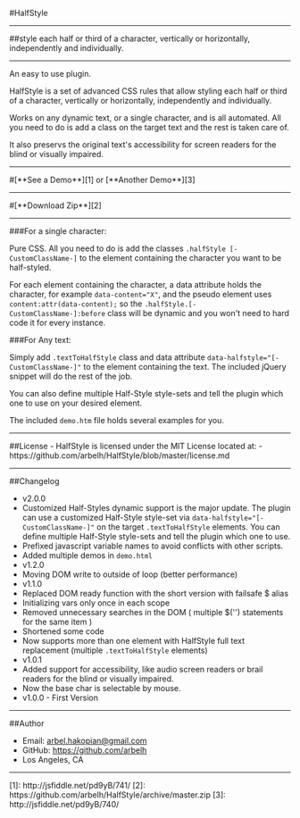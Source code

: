 #HalfStyle
<hr/>
##style each half or third of a character, vertically or horizontally, independently and individually.
<hr/>
An easy to use plugin.

HalfStyle is a set of advanced CSS rules that allow styling each half or third of a character, vertically or horizontally, independently and individually.

Works on any dynamic text, or a single character, and is all automated. All you need to do is add a class on the target text and the rest is taken care of.

It also preservs the original text's accessibility for screen readers for the blind or visually impaired.
<hr/>
#[**See a Demo**][1] or [**Another Demo**][3]
<hr/>
#[**Download Zip**][2]
<hr/>
###For a single character:

Pure CSS. All you need to do is add the classes `.halfStyle [-CustomClassName-]` to the element containing the character you want to be half-styled.

For each element containing the character, a data attribute holds the character, for example `data-content="X"`, and the pseudo element uses `content:attr(data-content);` so the `.halfStyle.[-CustomClassName-]:before` class will be dynamic and you won't need to hard code it for every instance.

###For Any text:

Simply add `.textToHalfStyle` class and data attribute `data-halfstyle="[-CustomClassName-]"` to the element containing the text.
The included jQuery snippet will do the rest of the job.

You can also define multiple Half-Style style-sets and tell the plugin which one to use on your desired element.

The included `demo.htm` file holds several examples for you.
<hr/>
##License
- HalfStyle is licensed under the MIT License located at:
- https://github.com/arbelh/HalfStyle/blob/master/license.md
<hr/>

##Changelog
- v2.0.0
 - Customized Half-Styles dynamic support is the major update. The plugin can use a customized Half-Style style-set via `data-halfstyle="[-CustomClassName-]"` on the target `.textToHalfStyle` elements. You can define multiple Half-Style style-sets and tell the plugin which one to use.
 - Prefixed javascript variable names to avoid conflicts with other scripts.
 - Added multiple demos in `demo.html`
- v1.2.0
 - Moving DOM write to outside of loop (better performance)
- v1.1.0
 - Replaced DOM ready function with the short version with failsafe $ alias
 - Initializing vars only once in each scope
 - Removed unnecessary searches in the DOM ( multiple $('') statements for the same item )
 - Shortened some code
 - Now supports more than one element with HalfStyle full text replacement (multiple `.textToHalfStyle` elements)
- v1.0.1
 - Added support for accessibility, like audio screen readers or brail readers for the blind or visually impaired.
 - Now the base char is selectable by mouse.
- v1.0.0 - First Version
<hr/>

##Author
- Email: arbel.hakopian@gmail.com
- GitHub: https://github.com/arbelh
- Los Angeles, CA
<hr/>
[1]: http://jsfiddle.net/pd9yB/741/
[2]: https://github.com/arbelh/HalfStyle/archive/master.zip
[3]: http://jsfiddle.net/pd9yB/740/